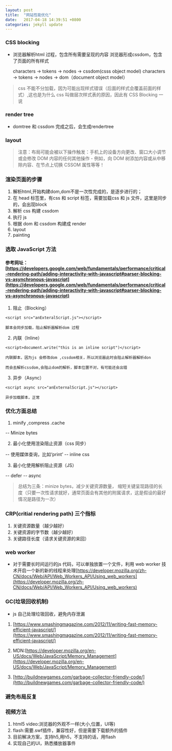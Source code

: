 ```yaml
---
layout: post
title:  "网站性能优化"
date:   2017-04-18 14:39:51 +0800
categories: jekyll update
---
```


### CSS blocking

* 浏览器解析html 过程，包含所有需要呈现的内容
  浏览器形成cssdom，包含了页面的所有样式
  
  characters → tokens → nodes → cssdom(csss object model)
  characters → tokens → nodes → dom（document object model）


> css 不能不分加载，因为可能出现样式错误（后面的样式会覆盖前面的样式）,这也是为什么
  css 叫做层次样式表的原因，因此有 CSS Blocking 一说


### render tree

* domtree 和 cssdom 完成之后，会生成rendertree 

### layout

> 注意：布局可能会被以下操作触发：手机上的设备方向更改、窗口大小调节或会修改 DOM 内容的任何其他操作 - 例如，向 DOM 树添加内容或从中移除内容、在节点上切换 CSSOM 属性等等！

### 渲染页面的步骤
1. 解析html,开始构建dom,dom不是一次性完成的，是逐步进行的；
2. 在 head 标签里，有css 和 script 标签，需要加载css 和 js 文件，这里是同步的，会出现block
3. 解析 css 构建 cssdom 
4. 执行 js 
5. 根据 dom 和 cssdom 构建成 render
6. layout
7. painting


### 选取 JavaScript 方法

#### 参考网址：[https://developers.google.com/web/fundamentals/performance/critical-rendering-path/adding-interactivity-with-javascript#parser-blocking-vs-asynchronous-javascript](https://developers.google.com/web/fundamentals/performance/critical-rendering-path/adding-interactivity-with-javascript#parser-blocking-vs-asynchronous-javascript)

1. 阻止（Blocking）

```
<script src="anExteralScript.js"></script>

脚本会同步加载，阻止解析器解析dom 过程

```

2. 内联（Inline）

```
<script>document.write("this is an inline script")</script>

内联脚本，因为js 会修改dom ,cssdom相关，所以浏览器此时会阻止解析器解析don

而会去解析cssdom,会阻止dom的解析，脚本位置不对，有可能还会出错

```

3. 异步（Async）

```
<script async src="anExternalScript.js"></script>

异步加载脚本，正常

```

### 优化方面总结

1. minify ,compress .cache

 -- Minize bytes

2. 最小化使用渲染阻止资源（css 同步）

 -- 使用媒体查询，比如‘print’
 -- inline css

3. 最小化使用解析阻止资源（JS）
 
 -- defer
 -- async


> 总结为三条：minize bytes，减少关键资源数量，
  缩短关键呈现路径的长度（只要一次性请求就好，通常页面会有其他的附属请求，这是假设的最好情况是路径为一次）

### CRP(critial rendering path) 三个指标

1. 关键资源数量（越少越好）
2. 关键资源的字节数（越少越好）
3. 关键路径长度（请求关键资源的来回）


### web worker

* 对于需要长时间运行的js 代码，可以单独放置一个文件，利用 web worker 技术开启一个新的新的线程来处理[https://developer.mozilla.org/zh-CN/docs/Web/API/Web_Workers_API/Using_web_workers](https://developer.mozilla.org/zh-CN/docs/Web/API/Web_Workers_API/Using_web_workers)


### GC(垃圾回收机制)

* js 自己处理垃圾回收，避免内存泄漏

1. [https://www.smashingmagazine.com/2012/11/writing-fast-memory-efficient-javascript/](https://www.smashingmagazine.com/2012/11/writing-fast-memory-efficient-javascript/)

2. MDN:[https://developer.mozilla.org/en-US/docs/Web/JavaScript/Memory_Management](https://developer.mozilla.org/en-US/docs/Web/JavaScript/Memory_Management)

3. [http://buildnewgames.com/garbage-collector-friendly-code/](http://buildnewgames.com/garbage-collector-friendly-code/)


### 避免布局反复

### 视频方法
1. html5 video:浏览器的外观不一样(大小,位置，UI等)
2. flash:需要.swf插件，兼容性好，但是需要下载额外的插件
3. 目前解决方案，支持h5,用h5，不支持的话，用flash
4. 实现自己的UI，熟悉播放器事件







